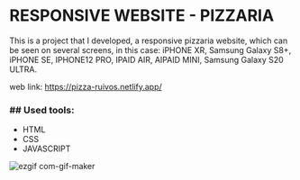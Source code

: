 # RESPONSIVE WEBSITE - PIZZARIA

This is a project that I developed, a responsive pizzaria website, which can be seen on several screens, 
in this case: iPHONE XR, Samsung Galaxy S8+, iPHONE SE, IPHONE12 PRO, IPAID AIR, AIPAID MINI, Samsung Galaxy S20 ULTRA.

web link: https://pizza-ruivos.netlify.app/

<h3>## Used tools:</h3>
<ul>
<li>HTML</li>
<li>CSS</li>
<li>JAVASCRIPT</li>
</ul>

![ezgif com-gif-maker](https://user-images.githubusercontent.com/100448527/179062728-02d39452-c15d-4384-9602-1ead854a04b9.gif)
